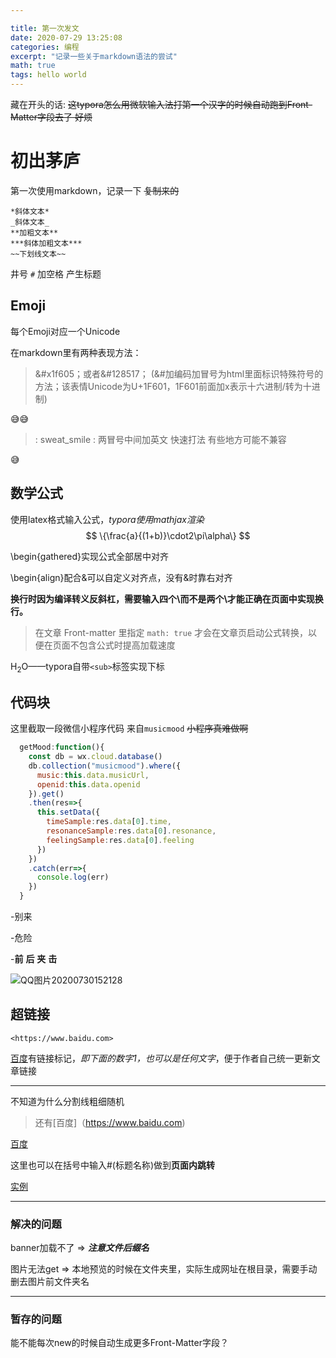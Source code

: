 ```yaml
---

title: 第一次发文
date: 2020-07-29 13:25:08
categories: 编程
excerpt: "记录一些关于markdown语法的尝试"
math: true
tags: hello world
---
```




藏在开头的话: ~~这typora怎么用微软输入法打第一个汉字的时候自动跑到Front-Matter字段去了 好烦~~

# 初出茅庐

第一次使用markdown，记录一下 ~~复制来的~~

```undefined
*斜体文本*
_斜体文本_
**加粗文本**
***斜体加粗文本***
~~下划线文本~~
```

井号 `#` 加空格 产生标题

## Emoji

每个Emoji对应一个Unicode

在markdown里有两种表现方法：



> &#x1f605；或者&#128517； (&#加编码加冒号为html里面标识特殊符号的方法；该表情Unicode为U+1F601，1F601前面加x表示十六进制/转为十进制)

&#x1f605;&#128517;

> : sweat_smile :      两冒号中间加英文 快速打法 有些地方可能不兼容

:sweat_smile:



## 数学公式

使用latex格式输入公式，*typora使用mathjax渲染*
$$
\{\frac{a}{(1+b)}\cdot2\pi\alpha\}
$$

\begin{gathered}实现公式全部居中对齐

\begin{align}配合&可以自定义对齐点，没有&时靠右对齐

**换行时因为编译转义反斜杠，需要输入四个\而不是两个\才能正确在页面中实现换行。**

> 在文章 Front-matter 里指定 `math: true` 才会在文章页启动公式转换，以便在页面不包含公式时提高加载速度

H<sub>2</sub>O——typora自带`<sub>`标签实现下标



## 代码块

这里截取一段微信小程序代码 来自`musicmood` ~~小程序真难做啊~~

```js
  getMood:function(){
    const db = wx.cloud.database()
    db.collection("musicmood").where({
      music:this.data.musicUrl,
      openid:this.data.openid
    }).get()
    .then(res=>{
      this.setData({
        timeSample:res.data[0].time,
        resonanceSample:res.data[0].resonance,
        feelingSample:res.data[0].feeling
      })
    })
    .catch(err=>{
      console.log(err)
    })
  }
```

-别来

-危险

-**前** **后** **夹** **击**

![QQ图片20200730152128](QQ图片20200730152128.jpg)

## 超链接

```
<https://www.baidu.com>
```

[百度][1]有链接标记，_即下面的数字1，也可以是任何文字_，便于作者自己统一更新文章链接

[1]:https://www.baidu.com	"有标识的超链接，百度网"

***

不知道为什么分割线粗细随机

> 还有[百度]（https://www.baidu.com)

[百度](https://www.baidu.com)

这里也可以在括号中输入#(标题名称)做到**页面内跳转**

[实例](#暂存的问题)

---

### 解决的问题

banner加载不了	=> 	***注意文件后缀名***

图片无法get	=>	本地预览的时候在文件夹里，实际生成网址在根目录，需要手动删去图片前文件夹名

---

### 暂存的问题

能不能每次new的时候自动生成更多Front-Matter字段？